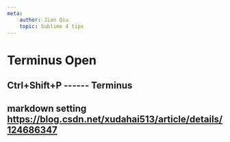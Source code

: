 ```yaml
---
meta:
    author: Jian Qiu
    topic: Sublime 4 tips
---
```

# Terminus Open
## Ctrl+Shift+P ------ Terminus 

## markdown setting https://blog.csdn.net/xudahai513/article/details/124686347
